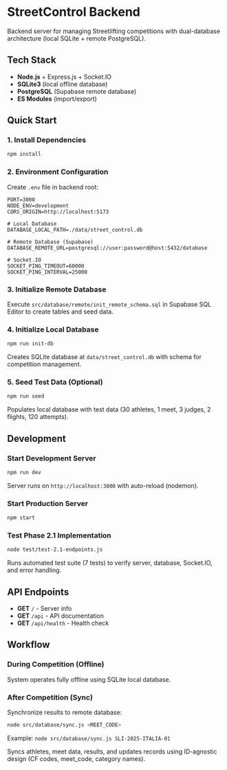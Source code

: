 # StreetControl Backend

Backend server for managing Streetlifting competitions with dual-database architecture (local SQLite + remote PostgreSQL).

## Tech Stack

- **Node.js** + Express.js + Socket.IO
- **SQLite3** (local offline database)
- **PostgreSQL** (Supabase remote database)
- **ES Modules** (import/export)

## Quick Start

### 1. Install Dependencies

```bash
npm install
```

### 2. Environment Configuration

Create `.env` file in backend root:

```env
PORT=3000
NODE_ENV=development
CORS_ORIGIN=http://localhost:5173

# Local Database
DATABASE_LOCAL_PATH=./data/street_control.db

# Remote Database (Supabase)
DATABASE_REMOTE_URL=postgresql://user:password@host:5432/database

# Socket.IO
SOCKET_PING_TIMEOUT=60000
SOCKET_PING_INTERVAL=25000
```

### 3. Initialize Remote Database

Execute `src/database/remote/init_remote_schema.sql` in Supabase SQL Editor to create tables and seed data.

### 4. Initialize Local Database

```bash
npm run init-db
```

Creates SQLite database at `data/street_control.db` with schema for competition management.

### 5. Seed Test Data (Optional)

```bash
npm run seed
```

Populates local database with test data (30 athletes, 1 meet, 3 judges, 2 flights, 120 attempts).

## Development

### Start Development Server

```bash
npm run dev
```

Server runs on `http://localhost:3000` with auto-reload (nodemon).

### Start Production Server

```bash
npm start
```

### Test Phase 2.1 Implementation

```bash
node test/test-2.1-endpoints.js
```

Runs automated test suite (7 tests) to verify server, database, Socket.IO, and error handling.

## API Endpoints

- **GET** `/` - Server info
- **GET** `/api` - API documentation
- **GET** `/api/health` - Health check

## Workflow

### During Competition (Offline)

System operates fully offline using SQLite local database.

### After Competition (Sync)

Synchronize results to remote database:

```bash
node src/database/sync.js <MEET_CODE>
```

Example: `node src/database/sync.js SLI-2025-ITALIA-01`

Syncs athletes, meet data, results, and updates records using ID-agnostic design (CF codes, meet_code, category names).




